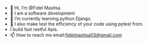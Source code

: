 - 👋 Hi, I’m @Fidel Masitsa
- 👀 I am a software development 
- 🌱 I’m currently learning python Django.
- 💞️ I also make test the efficiency of your code using pytest from.
- I build fast restful Apis.
- 📫 How to reach me email:fidelmasitsa03@gmail.com

<!---
skippermasitsa/skippermasitsa is a ✨ special ✨ repository because its `README.md` (this file) appears on your GitHub profile.
You can click the Preview link to take a look at your changes.
--->
